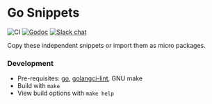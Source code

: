 # Go Snippets

![CI](https://github.com/foxygoat/s/workflows/ci/badge.svg?branch=master)
[![Godoc](https://img.shields.io/badge/godoc-ref-blue)](https://pkg.go.dev/foxygo.at/s)
[![Slack chat](https://img.shields.io/badge/slack-gophers-795679?logo=slack)](https://gophers.slack.com/messages/foxygoat)

Copy these independent snippets or import them as micro packages.

### Development

-   Pre-requisites: [go](https://golang.org/doc/go1.14), [golangci-lint](https://github.com/golangci/golangci-lint/releases/tag/v1.24.0), GNU make
-   Build with `make`
-   View build options with `make help`
